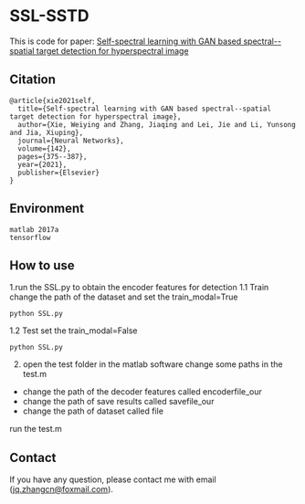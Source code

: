 # SSL-SSTD
This is code for paper: [Self-spectral learning with GAN based spectral--spatial target detection for hyperspectral image](https://www.sciencedirect.com/science/article/pii/S0893608021002252)

## Citation

```
@article{xie2021self,
  title={Self-spectral learning with GAN based spectral--spatial target detection for hyperspectral image},
  author={Xie, Weiying and Zhang, Jiaqing and Lei, Jie and Li, Yunsong and Jia, Xiuping},
  journal={Neural Networks},
  volume={142},
  pages={375--387},
  year={2021},
  publisher={Elsevier}
}
```

## Environment
```
matlab 2017a
tensorflow
```

## How to use
1.run the SSL.py to obtain the encoder features for detection
1.1 Train
change the path of the dataset and set the train_modal=True
```
python SSL.py
```
1.2 Test
set the train_modal=False
```
python SSL.py
```
2. open the test folder in the matlab software
change some paths in the test.m

- change the path of the decoder features called encoderfile_our
- change the path of save results called savefile_our
- change the path of dataset called file

run the test.m

## Contact
If you have any question, please contact me with email (jq.zhangcn@foxmail.com).
